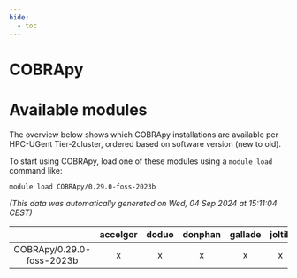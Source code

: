 ```yaml
---
hide:
  - toc
---
```


COBRApy
=======

# Available modules


The overview below shows which COBRApy installations are available per HPC-UGent Tier-2cluster, ordered based on software version (new to old).

To start using COBRApy, load one of these modules using a `module load` command like:

```shell
module load COBRApy/0.29.0-foss-2023b
```

*(This data was automatically generated on Wed, 04 Sep 2024 at 15:11:04 CEST)*  

| |accelgor|doduo|donphan|gallade|joltik|shinx|skitty|
| :---: | :---: | :---: | :---: | :---: | :---: | :---: | :---: |
|COBRApy/0.29.0-foss-2023b|x|x|x|x|x|-|x|
